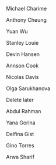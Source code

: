 Michael Charime

Anthony Cheung

Yuan Wu

Stanley Louie

Devin Hansen

Annson Cook

Nicolas Davis

Olga Sarukhanova

Delete later

Abdul Rahman

Yana Gorina

Delfina Gist

Gino Torres

Arwa Sharif